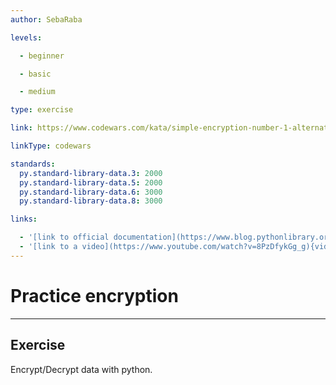 ```yaml
---
author: SebaRaba

levels:

  - beginner

  - basic

  - medium

type: exercise

link: https://www.codewars.com/kata/simple-encryption-number-1-alternating-split

linkType: codewars

standards:
  py.standard-library-data.3: 2000
  py.standard-library-data.5: 2000
  py.standard-library-data.6: 3000
  py.standard-library-data.8: 3000

links:

  - '[link to official documentation](https://www.blog.pythonlibrary.org/2016/05/18/python-3-an-intro-to-encryption/){website}'
  - '[link to a video](https://www.youtube.com/watch?v=8PzDfykGg_g){video}'
---
```


# Practice encryption

---
## Exercise

Encrypt/Decrypt data with python.
